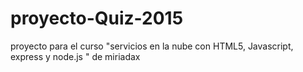 # proyecto-Quiz-2015
proyecto para el curso "servicios en la nube con HTML5, Javascript, express y node.js " de miriadax
